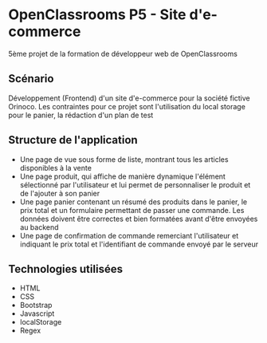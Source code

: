# OpenClassrooms P5 - Site d'e-commerce
5ème projet de la formation de développeur web de OpenClassrooms

## Scénario
Développement (Frontend) d'un site d'e-commerce pour la société fictive Orinoco.
Les contraintes pour ce projet sont l'utilisation du local storage pour le panier, la rédaction d'un plan de test

## Structure de l'application
- Une page de vue sous forme de liste, montrant tous les articles disponibles à la vente
- Une page produit, qui affiche de manière dynamique l'élément sélectionné par l'utilisateur et lui permet de personnaliser le produit et de l'ajouter à son panier
- Une page panier contenant un résumé des produits dans le panier, le prix total et un formulaire permettant de passer une commande. Les données doivent être correctes et bien formatées avant d'être envoyées au backend
- Une page de confirmation de commande remerciant l'utilisateur et indiquant le prix total et l'identifiant de commande envoyé par le serveur

## Technologies utilisées
- HTML
- CSS
- Bootstrap
- Javascript
- localStorage
- Regex
